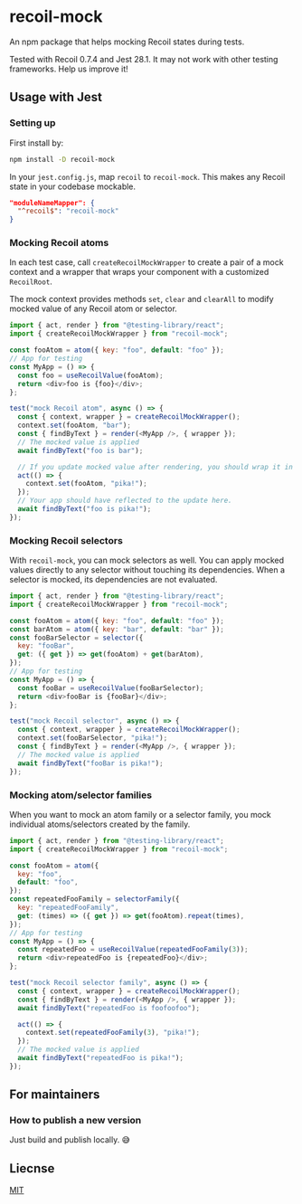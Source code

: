 # recoil-mock

An npm package that helps mocking Recoil states during tests.

Tested with Recoil 0.7.4 and Jest 28.1. It may not work with other testing frameworks. Help us improve it!

## Usage with Jest

### Setting up

First install by:

```sh
npm install -D recoil-mock
```

In your `jest.config.js`, map `recoil` to `recoil-mock`. This makes any Recoil state in your codebase mockable.

```json
"moduleNameMapper": {
  "^recoil$": "recoil-mock"
}
```

### Mocking Recoil atoms

In each test case, call `createRecoilMockWrapper` to create a pair of a mock context and a wrapper that wraps your component with a customized `RecoilRoot`.

The mock context provides methods `set`, `clear` and `clearAll` to modify mocked value of any Recoil atom or selector.

```js
import { act, render } from "@testing-library/react";
import { createRecoilMockWrapper } from "recoil-mock";

const fooAtom = atom({ key: "foo", default: "foo" });
// App for testing
const MyApp = () => {
  const foo = useRecoilValue(fooAtom);
  return <div>foo is {foo}</div>;
};

test("mock Recoil atom", async () => {
  const { context, wrapper } = createRecoilMockWrapper();
  context.set(fooAtom, "bar");
  const { findByText } = render(<MyApp />, { wrapper });
  // The mocked value is applied
  await findByText("foo is bar");

  // If you update mocked value after rendering, you should wrap it in an `act` call.
  act(() => {
    context.set(fooAtom, "pika!");
  });
  // Your app should have reflected to the update here.
  await findByText("foo is pika!");
});
```

### Mocking Recoil selectors

With `recoil-mock`, you can mock selectors as well. You can apply mocked values directly to any selector without touching its dependencies. When a selector is mocked, its dependencies are not evaluated. 

```js
import { act, render } from "@testing-library/react";
import { createRecoilMockWrapper } from "recoil-mock";

const fooAtom = atom({ key: "foo", default: "foo" });
const barAtom = atom({ key: "bar", default: "bar" });
const fooBarSelector = selector({
  key: "fooBar",
  get: ({ get }) => get(fooAtom) + get(barAtom),
});
// App for testing
const MyApp = () => {
  const fooBar = useRecoilValue(fooBarSelector);
  return <div>fooBar is {fooBar}</div>;
};

test("mock Recoil selector", async () => {
  const { context, wrapper } = createRecoilMockWrapper();
  context.set(fooBarSelector, "pika!");
  const { findByText } = render(<MyApp />, { wrapper });
  // The mocked value is applied
  await findByText("fooBar is pika!");
});
```

### Mocking atom/selector families

When you want to mock an atom family or a selector family, you mock individual atoms/selectors created by the family. 
  
```js
import { act, render } from "@testing-library/react";
import { createRecoilMockWrapper } from "recoil-mock";

const fooAtom = atom({
  key: "foo",
  default: "foo",
});
const repeatedFooFamily = selectorFamily({
  key: "repeatedFooFamily",
  get: (times) => ({ get }) => get(fooAtom).repeat(times),
});
// App for testing
const MyApp = () => {
  const repeatedFoo = useRecoilValue(repeatedFooFamily(3));
  return <div>repeatedFoo is {repeatedFoo}</div>;
};

test("mock Recoil selector family", async () => {
  const { context, wrapper } = createRecoilMockWrapper();
  const { findByText } = render(<MyApp />, { wrapper });
  await findByText("repeatedFoo is foofoofoo");

  act(() => {
    context.set(repeatedFooFamily(3), "pika!");
  });
  // The mocked value is applied
  await findByText("repeatedFoo is pika!");
});
```


## For maintainers

### How to publish a new version

Just build and publish locally. :sweat_smile:

## Liecnse

[MIT](./LICENSE)
